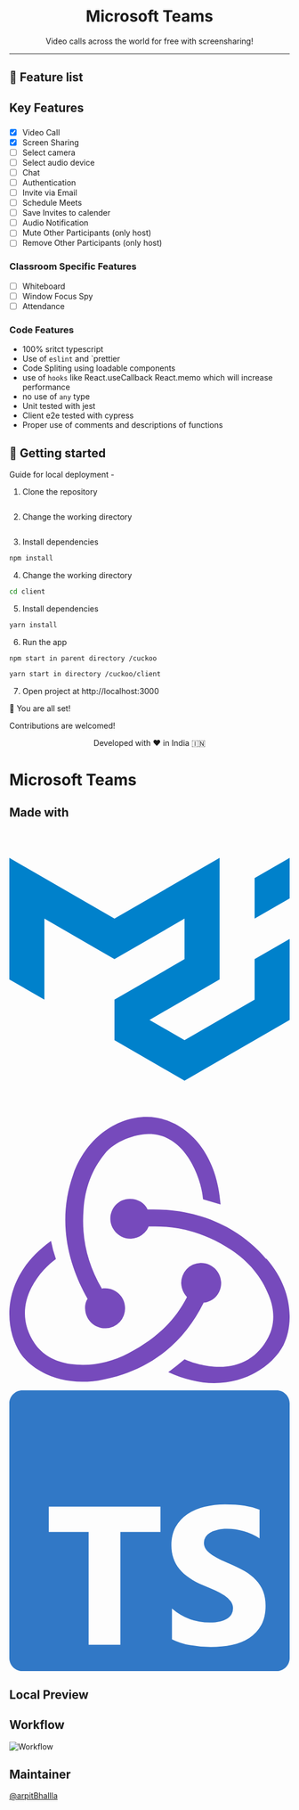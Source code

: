 
<div align="center">
  
# Microsoft Teams

Video calls across the world for free with screensharing!

</div>

---

## 🧐 Feature list

## Key Features


###

- [x] Video Call
- [x] Screen Sharing
- [ ] Select camera
- [ ] Select audio device
- [ ] Chat
- [ ] Authentication
- [ ] Invite via Email
- [ ] Schedule Meets
- [ ] Save Invites to calender
- [ ] Audio Notification
- [ ] Mute Other Participants (only host)
- [ ] Remove Other Participants (only host)

### Classroom Specific Features

- [ ] Whiteboard
- [ ] Window Focus Spy
- [ ] Attendance

### Code Features
- 100% sritct typescript 
- Use of `eslint` and `prettier
- Code Spliting using loadable components
- use of `hooks` like React.useCallback React.memo which will increase performance
- no use of `any` type 
- Unit tested with jest
- Client e2e tested with cypress
- Proper use of comments and descriptions of functions

## 🚀 Getting started

Guide for local deployment -

1. Clone the repository

```bash

```

2. Change the working directory

```bash

```

3. Install dependencies

```bash
npm install
```

4. Change the working directory

```bash
cd client
```

5. Install dependencies

```bash
yarn install
```

6. Run the app

```bash
npm start in parent directory /cuckoo
```

```bash
yarn start in directory /cuckoo/client
```

7. Open project at http://localhost:3000

🌟 You are all set!

Contributions are welcomed!

<div align="center">
Developed with ❤️ in India 🇮🇳 
</div>

# Microsoft Teams

## Made with

<svg role="img" viewBox="0 0 24 24" fill='#0081CB' xmlns="http://www.w3.org/2000/svg"><title>Material-UI</title><path d="M0 2.475v10.39l3 1.733V7.67l6 3.465 6-3.465v3.465l-6 3.463v3.464l6 3.463 9-5.195V9.402l-3 1.733v3.463l-6 3.464-3-1.732 6-3.465V2.475L9 7.67 0 2.475zm24 0l-3 1.73V7.67l3-1.732V2.474Z"/></svg>
<svg role="img" fill='#764ABC' viewBox="0 0 24 24" xmlns="http://www.w3.org/2000/svg"><title>Redux</title><path d="M16.634 16.504c.87-.075 1.543-.84 1.5-1.754-.047-.914-.796-1.648-1.709-1.648h-.061a1.71 1.71 0 00-1.648 1.769c.03.479.226.869.494 1.153-1.048 2.038-2.621 3.536-5.005 4.795-1.603.838-3.296 1.154-4.944.93-1.378-.195-2.456-.81-3.116-1.799-.988-1.499-1.078-3.116-.255-4.734.6-1.17 1.499-2.023 2.099-2.443a9.96 9.96 0 01-.42-1.543C-.868 14.408-.416 18.752.932 20.805c1.004 1.498 3.057 2.456 5.304 2.456.6 0 1.23-.044 1.843-.194 3.897-.749 6.848-3.086 8.541-6.532zm5.348-3.746c-2.32-2.728-5.738-4.226-9.634-4.226h-.51c-.253-.554-.837-.899-1.498-.899h-.045c-.943 0-1.678.81-1.647 1.753.03.898.794 1.648 1.708 1.648h.074a1.69 1.69 0 001.499-1.049h.555c2.309 0 4.495.674 6.488 1.992 1.527 1.005 2.622 2.323 3.237 3.897.538 1.288.509 2.547-.045 3.597-.855 1.647-2.294 2.517-4.196 2.517-1.199 0-2.367-.375-2.967-.644-.36.298-.96.793-1.394 1.093 1.318.598 2.652.943 3.94.943 2.922 0 5.094-1.647 5.919-3.236.898-1.798.824-4.824-1.47-7.416zM6.49 17.042c.03.899.793 1.648 1.708 1.648h.06a1.688 1.688 0 001.648-1.768c0-.9-.779-1.647-1.693-1.647h-.06c-.06 0-.15 0-.226.029-1.243-2.098-1.768-4.347-1.572-6.772.12-1.828.72-3.417 1.797-4.735.9-1.124 2.593-1.68 3.747-1.708 3.236-.061 4.585 3.971 4.689 5.574l1.498.45C17.741 3.197 14.686.62 11.764.62 9.02.62 6.49 2.613 5.47 5.535 4.077 9.43 4.991 13.177 6.7 16.174c-.15.195-.24.539-.21.868z"/></svg>
<svg role="img" fill='#3178C6' viewBox="0 0 24 24" xmlns="http://www.w3.org/2000/svg"><title>TypeScript</title><path d="M1.125 0C.502 0 0 .502 0 1.125v21.75C0 23.498.502 24 1.125 24h21.75c.623 0 1.125-.502 1.125-1.125V1.125C24 .502 23.498 0 22.875 0zm17.363 9.75c.612 0 1.154.037 1.627.111a6.38 6.38 0 0 1 1.306.34v2.458a3.95 3.95 0 0 0-.643-.361 5.093 5.093 0 0 0-.717-.26 5.453 5.453 0 0 0-1.426-.2c-.3 0-.573.028-.819.086a2.1 2.1 0 0 0-.623.242c-.17.104-.3.229-.393.374a.888.888 0 0 0-.14.49c0 .196.053.373.156.529.104.156.252.304.443.444s.423.276.696.41c.273.135.582.274.926.416.47.197.892.407 1.266.628.374.222.695.473.963.753.268.279.472.598.614.957.142.359.214.776.214 1.253 0 .657-.125 1.21-.373 1.656a3.033 3.033 0 0 1-1.012 1.085 4.38 4.38 0 0 1-1.487.596c-.566.12-1.163.18-1.79.18a9.916 9.916 0 0 1-1.84-.164 5.544 5.544 0 0 1-1.512-.493v-2.63a5.033 5.033 0 0 0 3.237 1.2c.333 0 .624-.03.872-.09.249-.06.456-.144.623-.25.166-.108.29-.234.373-.38a1.023 1.023 0 0 0-.074-1.089 2.12 2.12 0 0 0-.537-.5 5.597 5.597 0 0 0-.807-.444 27.72 27.72 0 0 0-1.007-.436c-.918-.383-1.602-.852-2.053-1.405-.45-.553-.676-1.222-.676-2.005 0-.614.123-1.141.369-1.582.246-.441.58-.804 1.004-1.089a4.494 4.494 0 0 1 1.47-.629 7.536 7.536 0 0 1 1.77-.201zm-15.113.188h9.563v2.166H9.506v9.646H6.789v-9.646H3.375z"/></svg>

## Local Preview

## Workflow

![Workflow](https://user-images.githubusercontent.com/55053424/124763641-d42d0f80-df51-11eb-929d-b086a3552069.png)

## Maintainer

[@arpitBhallla](https://github.com/arpitBhalla)
